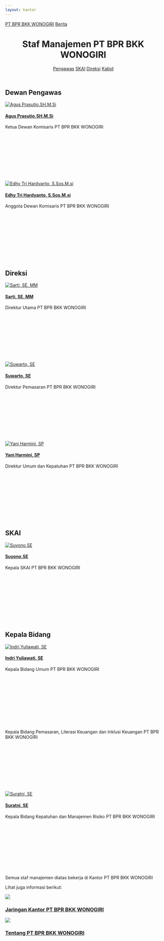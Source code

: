 ```yaml
---
layout: kantor
---
```


<div class="container">
<!-- Top Navigation -->
	<div class="bprbkk-top clearfix">
		<a class="bprbkk-icon" href="/"><span>PT BPR BKK WONOGIRI</span></a>
		<span class="right"><a class="bprbkk-icon" href="/news"><span>Berita</span></a></span>
	</div>
<div class="content">
	<header class="bprbkk-header">
		<h1>Staf Manajemen <span>PT BPR BKK WONOGIRI</span></h1>
		<nav class="bprbkk-staff">
			<a href="#dewan-pengawas">Pengawas</a>
			<a href="#skai">SKAI</a>
			<a href="#direksi">Direksi</a>
			<a href="#kepala-bidang">Kabid</a>
		</nav>
	</header>
	<div class="dummy dummy-avatar" id="dewan-pengawas">
	<h2>Dewan Pengawas</h2>
		<div class="tooltip tooltip-effect-1">
		<a href="#"><img src="/images/managemen/Aguspras.jpg" alt="Agus Prasutio,SH.M.Si"/><h4>Agus Prasutio,SH.M.Si</h4></a>
		<span class="tooltip-content"> Ketua Dewan Komisaris PT BPR BKK WONOGIRI</span>
			<div class="tooltip-shape">
				<svg height="165px" width="220px">
				<use xlink:href="#managemen" class="bprbkk-1" />
				</svg>
			</div>
		</div>
		<div class="tooltip tooltip-effect-2">
		<a href="#"><img src="/images/managemen/Edhy.JPG" alt="Edhy Tri Hardyanto, S.Sos.M.si"/><h4>Edhy Tri Hardyanto, S.Sos.M.si</h4></a>
		<span class="tooltip-content">Anggota Dewan Komisaris PT BPR BKK WONOGIRI</span>
			<div class="tooltip-shape">
				<svg height="165px" width="220px">
				<use xlink:href="#managemen-2" class="bprbkk-1" />
				</svg>
			</div>
		</div>
	</div>
	<div class="dummy dummy-avatar" id="direksi">
	<h2>Direksi</h2>
		<div class="tooltip tooltip-effect-1">
		<a href="#"><img src="/images/managemen/sarti.jpg" alt="Sarti, SE. MM"/><h4>Sarti, SE. MM</h4></a>
		<span class="tooltip-content">Direktur Utama PT BPR BKK WONOGIRI</span>
			<div class="tooltip-shape">
				<svg height="165px" width="220px">
				<use xlink:href="#managemen" class="bprbkk-1" />
				</svg>
			</div>
		</div>
		<div class="tooltip tooltip-effect-2">
		<a href="#"><img src="/images/managemen/suwarto.jpg" alt="Suwarto, SE"/><h4>Suwarto, SE</h4></a>
		<span class="tooltip-content">Direktur Pemasaran PT BPR BKK WONOGIRI</span>
			<div class="tooltip-shape">
				<svg height="165px" width="220px">
				<use xlink:href="#managemen-2" class="bprbkk-1" />
				</svg>
			</div>
		</div>
		<div class="tooltip tooltip-effect-2">
		<a href="#"><img src="/images/managemen/Yani.JPG" alt="Yani Harmini, SP"/><h4>Yani Harmini, SP</h4></a>
		<span class="tooltip-content">Direktur Umum dan Kepatuhan PT BPR BKK WONOGIRI</span>
			<div class="tooltip-shape">
				<svg height="165px" width="220px">
				<use xlink:href="#managemen-2" class="bprbkk-1" />
				</svg>
			</div>
		</div>
	</div>
	<div class="dummy dummy-avatar" id="skai">
	<h2>SKAI</h2>
		<div class="tooltip tooltip-effect-2">
		<a href="#"><img src="/images/managemen/suyono.jpg" alt="Suyono,SE"/><h4>Suyono,SE</h4></a>
		<span class="tooltip-content">Kepala SKAI PT BPR BKK WONOGIRI</span>
			<div class="tooltip-shape">
				<svg height="165px" width="220px">
				<use xlink:href="#managemen-2" class="bprbkk-1" />
				</svg>
			</div>
		</div>
	</div>
	<div class="dummy dummy-avatar" id="kepala-bidang">
	<h2>Kepala Bidang</h2>
		<div class="tooltip tooltip-effect-1">
			<a href="#"><img src="/images/managemen/indriyuliawati.jpg" alt="Indri Yuliawati, SE"/><h4>Indri Yuliawati, SE</h4></a>
			<span class="tooltip-content">Kepala Bidang Umum PT BPR BKK WONOGIRI</span>
			<div class="tooltip-shape">
				<svg height="165px" width="220px">
				<use xlink:href="#managemen" class="bprbkk-1" />
				</svg>
			</div>
		</div>
		<div class="tooltip tooltip-effect-2">
			<a href="#"><img src="/images/managemen/" alt=""/><h4></h4></a>
			<span class="tooltip-content">Kepala Bidang Pemasaran, Literasi Keuangan dan Inklusi Keuangan PT BPR BKK WONOGIRI</span>
			<div class="tooltip-shape">
				<svg height="165px" width="220px">
				<use xlink:href="#managemen-2" class="bprbkk-1" />
				</svg>
			</div>
		</div>
		<div class="tooltip tooltip-effect-3">
			<a href="#"><img src="/images/managemen/suratni.jpg" alt="Suratni, SE"/><h4>Suratni, SE</h4></a>
			<span class="tooltip-content">Kepala Bidang Kepatuhan dan Manajemen Risiko PT BPR BKK WONOGIRI</span>
			<div class="tooltip-shape">
				<svg height="165px" width="220px">
				<use xlink:href="#managemen-2" class="bprbkk-1" />
				</svg>
			</div>
		</div>
	</div>
	<p class="info">Semua staf manajemen diatas bekerja di Kantor PT BPR BKK WONOGIRI</p>
	<section class="related">
		<p>Lihat juga informasi berikut:</p>
			<a href="/about/kantor">
				<img src="/images/jaringan_kantor_300x142.jpg" />
				<h3>Jaringan Kantor PT BPR BKK WONOGIRI</h3>
			</a>
			<a href="/about">
				<img src="/images/bprbkk_300x142.jpg" />
				<h3>Tentang PT BPR BKK WONOGIRI</h3>
			</a>
	</section>
</div><!-- /content -->
</div><!-- /container -->
